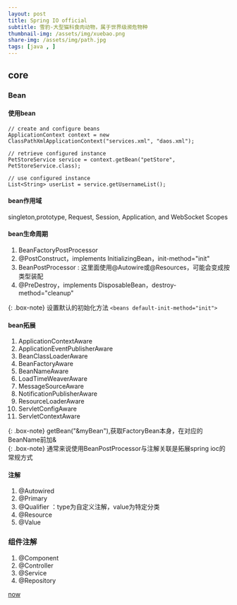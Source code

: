 ```yaml
---
layout: post
title: Spring IO official 
subtitle: 雪豹-大型猫科食肉动物，属于世界级濒危物种
thumbnail-img: /assets/img/xuebao.png
share-img: /assets/img/path.jpg
tags: [java , ]
---
```


## core
### Bean
#### 使用bean
```
// create and configure beans
ApplicationContext context = new ClassPathXmlApplicationContext("services.xml", "daos.xml");

// retrieve configured instance
PetStoreService service = context.getBean("petStore", PetStoreService.class);

// use configured instance
List<String> userList = service.getUsernameList();
```
#### bean作用域
singleton,prototype, Request, Session, Application, and WebSocket Scopes

#### bean生命周期
1. BeanFactoryPostProcessor
2. @PostConstruct，implements InitializingBean，init-method="init" 
3. BeanPostProcessor : 这里面使用@Autowire或@Resources，可能会变成按类型装配
4. @PreDestroy，implements DisposableBean，destroy-method="cleanup"

{: .box-note} 设置默认的初始化方法 ```<beans default-init-method="init">```
#### bean拓展
1. ApplicationContextAware
2. ApplicationEventPublisherAware
3. BeanClassLoaderAware
4. BeanFactoryAware
5. BeanNameAware
6. LoadTimeWeaverAware
7. MessageSourceAware
8. NotificationPublisherAware
9. ResourceLoaderAware
10. ServletConfigAware
11. ServletContextAware

{: .box-note} getBean("&myBean"),获取FactoryBean本身，在对应的BeanName前加&  
{: .box-note} 通常来说使用BeanPostProcessor与注解关联是拓展spring ioc的常规方式  

#### 注解
1. @Autowired
2. @Primary
3. @Qualifier ：type为自定义注解，value为特定分类
4. @Resource 
5. @Value

### 组件注解
1. @Component
2. @Controller
3. @Service
4. @Repository

[now]([https://docs.spring.io/spring-framework/docs/current/reference/html/core.html#beans-value-annotations](https://docs.spring.io/spring-framework/docs/current/reference/html/core.html#beans-factorybeans-annotations))
